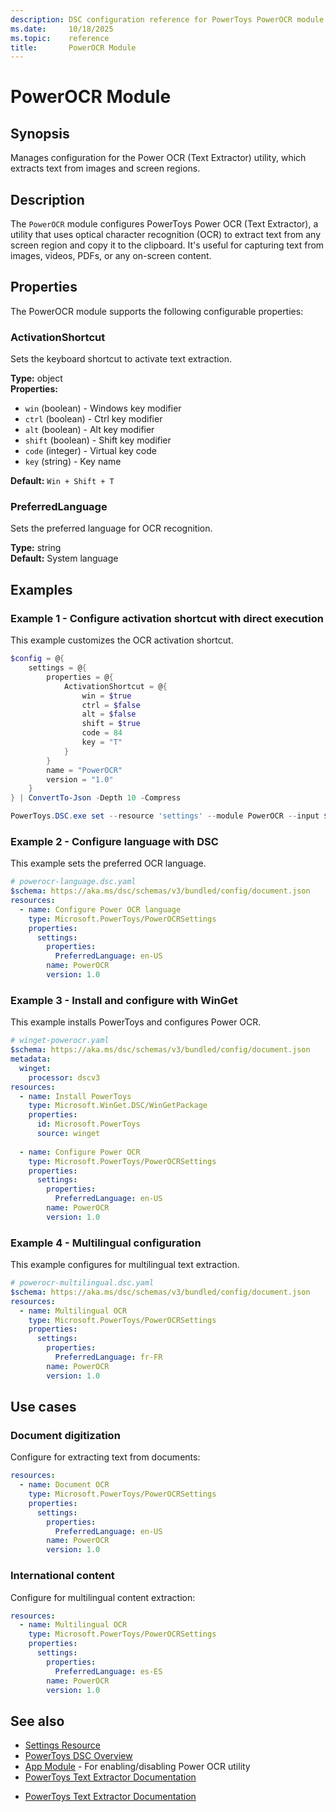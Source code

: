 ```yaml
---
description: DSC configuration reference for PowerToys PowerOCR module
ms.date:     10/18/2025
ms.topic:    reference
title:       PowerOCR Module
---
```


# PowerOCR Module

## Synopsis

Manages configuration for the Power OCR (Text Extractor) utility, which extracts text from images and screen regions.

## Description

The `PowerOCR` module configures PowerToys Power OCR (Text Extractor), a utility that uses optical character recognition (OCR) to extract text from any screen region and copy it to the clipboard. It's useful for capturing text from images, videos, PDFs, or any on-screen content.

## Properties

The PowerOCR module supports the following configurable properties:

### ActivationShortcut

Sets the keyboard shortcut to activate text extraction.

**Type:** object  
**Properties:**
- `win` (boolean) - Windows key modifier
- `ctrl` (boolean) - Ctrl key modifier
- `alt` (boolean) - Alt key modifier
- `shift` (boolean) - Shift key modifier
- `code` (integer) - Virtual key code
- `key` (string) - Key name

**Default:** `Win + Shift + T`

### PreferredLanguage

Sets the preferred language for OCR recognition.

**Type:** string  
**Default:** System language

## Examples

### Example 1 - Configure activation shortcut with direct execution

This example customizes the OCR activation shortcut.

```powershell
$config = @{
    settings = @{
        properties = @{
            ActivationShortcut = @{
                win = $true
                ctrl = $false
                alt = $false
                shift = $true
                code = 84
                key = "T"
            }
        }
        name = "PowerOCR"
        version = "1.0"
    }
} | ConvertTo-Json -Depth 10 -Compress

PowerToys.DSC.exe set --resource 'settings' --module PowerOCR --input $config
```

### Example 2 - Configure language with DSC

This example sets the preferred OCR language.

```yaml
# powerocr-language.dsc.yaml
$schema: https://aka.ms/dsc/schemas/v3/bundled/config/document.json
resources:
  - name: Configure Power OCR language
    type: Microsoft.PowerToys/PowerOCRSettings
    properties:
      settings:
        properties:
          PreferredLanguage: en-US
        name: PowerOCR
        version: 1.0
```

### Example 3 - Install and configure with WinGet

This example installs PowerToys and configures Power OCR.

```yaml
# winget-powerocr.yaml
$schema: https://aka.ms/dsc/schemas/v3/bundled/config/document.json
metadata:
  winget:
    processor: dscv3
resources:
  - name: Install PowerToys
    type: Microsoft.WinGet.DSC/WinGetPackage
    properties:
      id: Microsoft.PowerToys
      source: winget
  
  - name: Configure Power OCR
    type: Microsoft.PowerToys/PowerOCRSettings
    properties:
      settings:
        properties:
          PreferredLanguage: en-US
        name: PowerOCR
        version: 1.0
```

### Example 4 - Multilingual configuration

This example configures for multilingual text extraction.

```yaml
# powerocr-multilingual.dsc.yaml
$schema: https://aka.ms/dsc/schemas/v3/bundled/config/document.json
resources:
  - name: Multilingual OCR
    type: Microsoft.PowerToys/PowerOCRSettings
    properties:
      settings:
        properties:
          PreferredLanguage: fr-FR
        name: PowerOCR
        version: 1.0
```

## Use cases

### Document digitization

Configure for extracting text from documents:

```yaml
resources:
  - name: Document OCR
    type: Microsoft.PowerToys/PowerOCRSettings
    properties:
      settings:
        properties:
          PreferredLanguage: en-US
        name: PowerOCR
        version: 1.0
```

### International content

Configure for multilingual content extraction:

```yaml
resources:
  - name: Multilingual OCR
    type: Microsoft.PowerToys/PowerOCRSettings
    properties:
      settings:
        properties:
          PreferredLanguage: es-ES
        name: PowerOCR
        version: 1.0
```

## See also

- [Settings Resource][01]
- [PowerToys DSC Overview][02]
- [App Module][03] - For enabling/disabling Power OCR utility
- [PowerToys Text Extractor Documentation][04]

<!-- Link reference definitions -->
[01]: ../settings-resource.md
[02]: ../overview.md
[03]: ./App.md
[04]: https://learn.microsoft.com/windows/powertoys/text-extractor
- [PowerToys Text Extractor Documentation](https://learn.microsoft.com/windows/powertoys/text-extractor)
